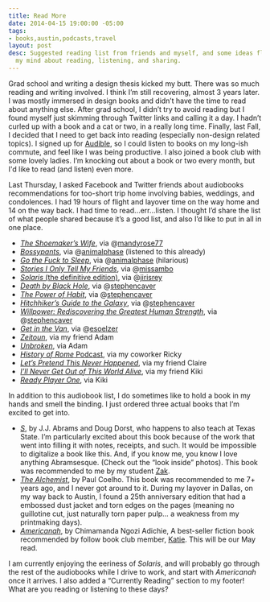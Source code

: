 ```yaml
---
title: Read More
date: 2014-04-15 19:00:00 -05:00
tags:
- books,austin,podcasts,travel
layout: post
desc: Suggested reading list from friends and myself, and some ideas floating through
  my mind about reading, listening, and sharing.
---
```


Grad school and writing a design thesis kicked my butt. There was so much reading and writing involved. I think I’m still recovering, almost 3 years later. I was mostly immersed in design books and didn’t have the time to read about anything else. After grad school, I didn’t try to avoid reading but I found myself just skimming through Twitter links and calling it a day. I hadn’t curled up with a book and a cat or two, in a really long time. Finally, last Fall, I decided that I need to get back into reading (especially non-design related topics). I signed up for [Audible](http://www.audible.com ), so I could listen to books on my long-ish commute, and feel like I was being productive. I also joined a book club with some lovely ladies. I’m knocking out about a book or two every month, but I'd like to read (and listen) even more.

Last Thursday, I asked Facebook and Twitter friends about audiobooks recommendations for too-short trip home involving babies, weddings, and condolences. I had 19 hours of flight and layover time on the way home and 14 on the way back. I had time to read...err...listen. I thought I’d share the list of what people shared because it’s a good list, and also I’d like to put in all in one place.

* [_The Shoemaker’s Wife_]( http://www.amazon.com/The-Shoemakers-Wife-A-Novel/dp/B0095PE42Q/ref=sr_1_1_title_0_main?s=books&ie=UTF8&qid=1397664682&sr=1-1&keywords=the+shoemakers+wife), via @[mandyrose77](http://www.twitter.com/mandyrose77)
* [_Bossypants_]( http://www.amazon.com/Bossypants/dp/B004V6APR2/ref=sr_1_1_title_0_main?s=books&ie=UTF8&qid=1397664734&sr=1-1&keywords=bossypants), via @[animalphase]( http://www.twitter.com/animalphase) (listened to this already)
* [_Go the Fuck to Sleep_](http://www.amazon.com/Go-the-F-k-to-Sleep/dp/B0055QAEVE/ref=tmm_aud_swatch_0?_encoding=UTF8&sr=1-1&qid=1397665137), via @[animalphase](http://www.twitter.com/animalphase)  (hilarious)
* [_Stories I Only Tell My Friends_](http://www.amazon.com/Stories-Only-Tell-Friends-Autobiography/dp/1427212279/ref=sr_1_1_title_2_aud?s=books&ie=UTF8&qid=1397665248&sr=1-1&keywords=stories+i+only+tell+my+friends), via @[missambo]( http://www.twitter.com/missambo)
* [_Solaris_ (the definitive edition)](http://www.amazon.com/Solaris-The-Definitive-Edition/dp/B0054N6KH0/ref=sr_1_1?ie=UTF8&qid=1397665283&sr=8-1&keywords=solaris+the+definitive+edition+-+stanislaw+lem+bill+johnston), via @[jirisrey]( http://www.twitter.com/jirisrey)
* [_Death by Black Hole_](http://www.amazon.com/Death-Black-Hole-Cosmic-Quandaries/dp/B000OV13QU/ref=sr_1_1_title_2_audd?ie=UTF8&qid=1397665341&sr=8-1&keywords=death+by+black+hole), via @[stephencaver]( http://www.twitter.com/stephencaver)
* [_The Power of Habit_](http://www.amazon.com/The-Power-Habit-What-Business/dp/B007EJSMC8/ref=tmm_aud_title_0?ie=UTF8&qid=1397665407&sr=8-1), via @[stephencaver]( http://www.twitter.com/stephencaver)
* [_Hitchhiker’s Guide to the Galaxy_](http://www.amazon.com/Hitchhikers-Guide-Galaxy/dp/B0009JKV9W/ref=sr_1_1_title_2_audd?ie=UTF8&qid=1397665436&sr=8-1&keywords=hitchhikers+guide+to+the+galaxy), via @[stephencaver]( http://www.twitter.com/stephencaver)
* [_Willpower: Rediscovering the Greatest Human Strength_](http://www.amazon.com/Willpower-Rediscovering-Greatest-Human-Strength/dp/B005LEV22A/ref=sr_1_1_title_2_audd?ie=UTF8&qid=1397665481&sr=8-1&keywords=willpower+rediscovering+the+greatest+human+strength), via @[stephencaver]( http://www.twitter.com/stephencaver)
* [_Get in the Van_](http://www.amazon.com/GET-IN-THE-VAN-ROAD/dp/B000005DP1/ref=ntt_mus_ep_dpi_1), via @[esoelzer]( http://www.twitter.com/esoelzer)
* [_Zeitoun_](http://www.amazon.com/Zeitoun/dp/B002NGRUPM/ref=sr_1_1_title_2_audd?ie=UTF8&qid=1397665739&sr=8-1&keywords=zeitoun+audiobook), via my friend Adam
* [_Unbroken_](http://www.amazon.com/Unbroken-World-Survival-Resilience-Redemption/dp/B004CJN7TG/ref=tmm_aud_title_0?_encoding=UTF8&sr=8-1&qid=1397665770), via Adam
* [_History of Rome_ Podcast](http://thehistoryofrome.typepad.com/), via my coworker Ricky
* [_Let’s Pretend This Never Happened_](http://www.amazon.com/Pretend-Never-Happened-Mostly-Memoir/dp/B007UWP66O/ref=sr_1_1_title_2_audd?ie=UTF8&qid=1397665846&sr=8-1&keywords=let%27s+pretend+this+never+happened), via my friend Claire
* [_I’ll Never Get Out of This World Alive_](http://www.amazon.com/I%C2%BFll-Never-This-World-Alive/dp/B0050J3AOE/ref=sr_1_1_title_2_audd?ie=UTF8&qid=1397666005&sr=8-1&keywords=I%E2%80%99ll+Never+Get+Out+of+This+World+Alive), via my friend Kiki
* [_Ready Player One_](http://www.amazon.com/Ready-Player-One/dp/B005HG7BWC/ref=tmm_aud_title_0?_encoding=UTF8&sr=8-1&qid=1397666037), via Kiki


In addition to this audiobook list, I do sometimes like to hold a book in my hands and smell the binding. I just ordered three actual books that I’m excited to get into.

* [_S_]( http://www.amazon.com/gp/product/0316201642/ref=oh_details_o00_s00_i01?ie=UTF8&psc=1), by J.J. Abrams and Doug Dorst, who happens to also teach at Texas State. I’m particularly excited about this book because of the work that went into filling it with notes, receipts, and such. It would be impossible to digitalize a book like this. And, if you know me, you know I love anything Abramsesque. (Check out the “look inside” photos). This book was recommended to me by my student [Zak](http://www.twitter.com/zakerij).
* [_The Alchemist_]( http://www.amazon.com/gp/product/0062315005/ref=oh_details_o00_s00_i00?ie=UTF8&psc=1), by Paul Coelho. This book was recommended to me 7+ years ago, and I never got around to it. During my layover in Dallas, on my way back to Austin, I found a 25th anniversary edition that had a embossed dust jacket and torn edges on the pages (meaning no guillotine cut, just naturally torn paper pulp… a weakness from my printmaking days).
* [_Americanah_]( http://www.amazon.com/gp/product/0307455920/ref=oh_details_o00_s00_i02?ie=UTF8&psc=1), by Chimamanda Ngozi Adichie, A best-seller fiction book recommended by follow book club member, [Katie]( https://twitter.com/spenceke). This will be our May read.

I am currently enjoying the eeriness of _Solaris_, and will probably go through the rest of the audiobooks while I drive to work, and start with _Americanah_ once it arrives. I also added a “Currently Reading” section to my footer! What are you reading or listening to these days?



